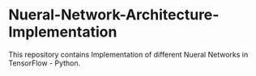 # Nueral-Network-Architecture-Implementation
This repository contains Implementation of different Nueral Networks in TensorFlow - Python.
